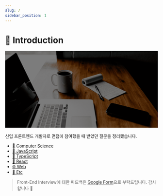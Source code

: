 ```yaml
---
slug: /
sidebar_position: 1
---
```


# 👋 Introduction

![cover](./img/cover.png)

신입 프론트엔드 개발자로 면접에 참여했을 때 받았던 질문을 정리했습니다.

- [🌱 Computer Science](/category/-computer-science)
- [📒 JavaScript](/category/-javascript)
- [📘 TypeScript](/category/-typescript)
- [🔵 React](/category/-react)
- [🌐 Web](/category/-web)
- [🧩 Etc](/category/-etc)

> Front-End Interview에 대한 피드백은 [Google Form](https://forms.gle/rXRV9Yw7ZVUEHk6m6)으로 부탁드립니다. 감사합니다 🙂
